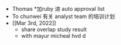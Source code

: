 - Thomas *加ruby 进 auto approval list
- To chunwei 有关 analyst team 的培训计划
- [[Mar 3rd, 2022]]
	- share overlap study result
	- with mayur micheal hvd d